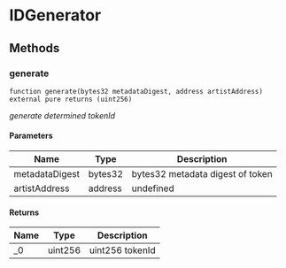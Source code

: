 # IDGenerator









## Methods

### generate

```solidity
function generate(bytes32 metadataDigest, address artistAddress) external pure returns (uint256)
```



*generate determined tokenId*

#### Parameters

| Name | Type | Description |
|---|---|---|
| metadataDigest | bytes32 | bytes32 metadata digest of token |
| artistAddress | address | undefined |

#### Returns

| Name | Type | Description |
|---|---|---|
| _0 | uint256 | uint256 tokenId |




